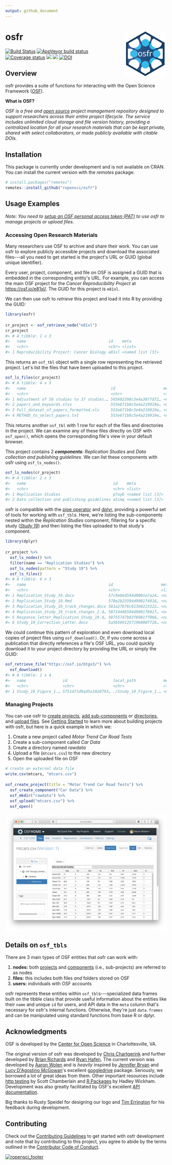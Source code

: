 ```yaml
---
output: github_document
---
```


<!-- README.md is generated from README.Rmd. Please edit that file -->



# osfr <a href="https://docs.ropensci.org/osfr"><img src="man/figures/logo.png" align="right" height="139" /></a>

[![Build Status](https://travis-ci.com/ropensci/osfr.svg)](https://travis-ci.com/ropensci/osfr)
[![AppVeyor build status](https://ci.appveyor.com/api/projects/status/github/ropensci/osfr?branch=master&svg=true)](https://ci.appveyor.com/project/aaronwolen/osfr)
[![Coverage status](https://codecov.io/gh/ropensci/osfr/branch/master/graph/badge.svg)](https://codecov.io/github/ropensci/osfr?branch=master)
[![](https://badges.ropensci.org/279_status.svg)](https://github.com/ropensci/software-review/issues/279)
[![](https://joss.theoj.org/papers/d5398fc36ea92794a20914143d3fcdc4/status.svg)](https://joss.theoj.org/papers/d5398fc36ea92794a20914143d3fcdc4)
[![DOI](https://zenodo.org/badge/42329785.svg)](https://zenodo.org/badge/latestdoi/42329785)

## Overview

osfr provides a suite of functions for interacting with the Open Science Framework ([OSF][osf]).

**What is OSF?**

*OSF is a free and [open source][osf-gh] project management repository designed to support researchers across their entire project lifecycle. The service includes unlimited cloud storage and file version history, providing a centralized location for all your research materials that can be kept private, shared with select collaborators, or made publicly available with citable DOIs.*

## Installation

This package is currently under development and is not available on CRAN. You can install the current version with the *remotes* package:

``` r
# install.packages("remotes")
remotes::install_github("ropensci/osfr")
```

## Usage Examples

*Note: You need to [setup an OSF personal access token (PAT)][auth] to use osfr to manage projects or upload files.*

### Accessing Open Research Materials

Many researchers use OSF to archive and share their work. You can use osfr to explore publicly accessible projects and download the associated files---all you need to get started is the project's URL or GUID (global unique identifier).

Every user, project, component, and file on OSF is assigned a GUID that is embedded in the corresponding entity's URL. For example, you can access the main OSF project for the *Cancer Reproducibility Project* at <https://osf.io/e81xl/>. The GUID for this project is `e81xl`.

We can then use osfr to *retrieve* this project and load it into R by providing the GUID:


```r
library(osfr)

cr_project <- osf_retrieve_node("e81xl")
cr_project
#> # A tibble: 1 x 3
#>   name                                    id    meta            
#>   <chr>                                   <chr> <list>          
#> 1 Reproducibility Project: Cancer Biology e81xl <named list [3]>
```

This returns an `osf_tbl` object with a single row representing the retrieved project. Let's list the files that have been uploaded to this project.


```r
osf_ls_files(cr_project)
#> # A tibble: 4 x 3
#>   name                                     id                     meta          
#>   <chr>                                    <chr>                  <list>        
#> 1 Adjustment of 50 studies to 37 studies.… 565602398c5e4a3877d72… <named list […
#> 2 papers_and_keywords.xlsx                 553e671b8c5e4a219919e… <named list […
#> 3 Full_dataset_of_papers_formatted.xls     553e671b8c5e4a219919e… <named list […
#> 4 METHOD_to_select_papers.txt              553e671b8c5e4a219919e… <named list […
```

This returns another `osf_tbl` with 1 row for each of the files and directories in the project. We can examine any of these files directly on OSF with `osf_open()`, which opens the corresponding file's view in your default browser.

This project contains 2 ***components***: *Replication Studies* and *Data collection and publishing guidelines*. We can list these components with osfr using `osf_ls_nodes()`.


```r
osf_ls_nodes(cr_project)
#> # A tibble: 2 x 3
#>   name                                      id    meta            
#>   <chr>                                     <chr> <list>          
#> 1 Replication Studies                       p7ayb <named list [3]>
#> 2 Data collection and publishing guidelines a5imq <named list [3]>
```

osfr is compatible with the [pipe operator][magrittr] and [dplyr][], providing a powerful set of tools for working with `osf_tbl`s. Here, we're listing the sub-components nested within the *Replication Studies* component, filtering for a specific study ([*Study 19*](https://osf.io/7zqxp/)) and then listing the files uploaded to that study's component.


```r
library(dplyr)

cr_project %>%
  osf_ls_nodes() %>%
  filter(name == "Replication Studies") %>%
  osf_ls_nodes(pattern = "Study 19") %>%
  osf_ls_files()
#> # A tibble: 6 x 3
#>   name                                    id                     meta           
#>   <chr>                                   <chr>                  <list>         
#> 1 Replication_Study_19.docx               57c9e8ed594d9001e7a24… <named list [3…
#> 2 Replication_Study_19.Rmd                578e2b23594d9001f4816… <named list [3…
#> 3 Replication_Study_19_track_changes.docx 581a27b76c613b0223322… <named list [3…
#> 4 Replication_Study_19_track_changes_2.d… 58714d46594d9001f801f… <named list [3…
#> 5 Response_letter_Replication_Study_19.d… 58755747b83f6901ff066… <named list [3…
#> 6 Study_19_Correction_Letter.docx         5a56569125719b000ff28… <named list [3…
```

We could continue this pattern of exploration and even download local copies of project files using `osf_download()`. Or, if you come across a publication that  directly references a file's OSF URL, you could quickly download it to your project directory by providing the URL or simply the GUID:


```r
osf_retrieve_file("https://osf.io/btgx3/") %>%
  osf_download()
#> # A tibble: 1 x 4
#>   name                id                    local_path            meta          
#>   <chr>               <chr>                 <chr>                 <list>        
#> 1 Study_19_Figure_1.… 5751d71d9ad5a1020793… ./Study_19_Figure_1.… <named list […
```


### Managing Projects

You can use osfr to [create projects][osf-create], [add sub-components][osf-create] or [directories][osf-mkdir], and [upload files][osf-upload]. See [Getting Started][getting-started] to learn more about building projects with osfr, but here is a quick example in which we:

1. Create a new project called *Motor Trend Car Road Tests*
2. Create a sub-component called *Car Data*
3. Create a directory named *rawdata*
4. Upload a file (`mtcars.csv`) to the new directory
5. Open the uploaded file on OSF


```r
# create an external data file
write.csv(mtcars, "mtcars.csv")

osf_create_project(title = "Motor Trend Car Road Tests") %>%
  osf_create_component("Car Data") %>%
  osf_mkdir("rawdata") %>%
  osf_upload("mtcars.csv") %>%
  osf_open()
```

![Screenshot of the uploaded file on OSF](man/figures/screen-shot.png)

## Details on `osf_tbls`

There are 3 main types of OSF entities that osfr can work with:

1. **nodes:** both [projects][help-proj] and [components][help-comp] (i.e., sub-projects) are referred to as nodes
2. **files:** this includes both files *and* folders stored on OSF
3. **users:** individuals with OSF accounts

osfr represents these entities within `osf_tbl`s---specialized data frames built on the tibble class that provide useful information about the entities like their `name` and unique `id` for users, and API data in the `meta` column that's necessary for osfr's internal functions. Otherwise, they're just `data.frames` and can be manipulated using standard functions from base R or dplyr.

## Acknowledgments

OSF is developed by the [Center for Open Science][cos] in Charlottesville, VA.

The original version of osfr was developed by [Chris Chartgerink][chris] and further developed by [Brian Richards][brian] and [Ryan Hafen][ryan]. The current version was developed by [Aaron Wolen][aaron] and is *heavily* inspired by [Jennifer Bryan][jenny] and [Lucy D'Agostino McGowan][lucy]'s excellent [googledrive][] package. Seriously, we borrowed a lot of great ideas from them. Other important resources include [http testing](https://books.ropensci.org/http-testing/) by Scott Chamberlain and [R Packages](http://r-pkgs.had.co.nz) by Hadley Wickham. Development was also greatly facilitated by OSF's excellent [API documentation][osf-api].

Big thanks to Rusty Speidel for designing our logo and [Tim Errington][tim] for his feedback during development.

## Contributing

Check out the [Contributing Guidelines][contrib] to get started with osfr development and note that by contributing to this project, you agree to abide by the terms outlined in the [Contributor Code of Conduct][coc].



[![ropensci_footer](https://ropensci.org/public_images/ropensci_footer.png)](https://ropensci.org)

<!-- links -->
[osf]: https://osf.io "Open Science Framework"
[cos]: https://cos.io "Center for Open Science"
[osf-gh]: https://github.com/CenterForOpenScience/osf.io "OSF's GitHub Repository"
[osf-api]: https://developer.osf.io "OSF API Documentation"
[help]: http://help.osf.io "OSF Support"
[help-proj]: https://help.osf.io/hc/en-us/articles/360019737594-Create-a-Project "OSF: Create a Project"
[help-comp]: https://help.osf.io/hc/en-us/articles/360019737614-Create-Components "OSF: Create a Component"
[magrittr]: https://magrittr.tidyverse.org
[dplyr]: https://dplyr.tidyverse.org
[googledrive]: https://googledrive.tidyverse.org
[tibble]: https://tibble.tidyverse.org

[chris]: https://github.com/chartgerink
[brian]: https://github.com/bgrich
[ryan]: https://github.com/hafen
[aaron]: https://github.com/aaronwolen
[jenny]: https://github.com/jennybc
[lucy]: https://github.com/lucymcgowan
[tim]: https://github.com/timerrington

[getting-started]: https://docs.ropensci.org/osfr/articles/getting_started
[auth]: https://docs.ropensci.org/osfr/articles/auth

[osf-create]: https://docs.ropensci.org/osfr/reference/osf_create
[osf-mkdir]: https://docs.ropensci.org/osfr/reference/osf_mkdir
[osf-upload]: https://docs.ropensci.org/osfr/reference/osf_upload

[contrib]: https://github.com/ropensci/osfr/blob/master/.github/CONTRIBUTING.md
[coc]: https://github.com/ropensci/osfr/blob/master/.github/CODE_OF_CONDUCT.md
